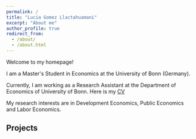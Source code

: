 ```yaml
---
permalink: /
title: "Lucia Gomez Llactahuamani"
excerpt: "About me"
author_profile: true
redirect_from: 
  - /about/
  - /about.html
---
```


Welcome to my homepage!

I am a Master's Student in Economics at the University of Bonn (Germany).

Currently, I am working as a Research Assistant at the Department of Economics of University of Bonn. Here is my <a href="/images/CV.pdf" target="_blank">CV</a>

 My research interests are in Development Economics, Public Economics and Labor Economics. 
 
## Projects




